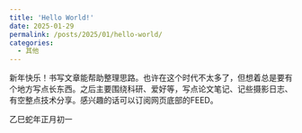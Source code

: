```yaml
---
title: 'Hello World!'
date: 2025-01-29
permalink: /posts/2025/01/hello-world/
categories:
  - 其他
---
```


新年快乐！书写文章能帮助整理思路。也许在这个时代不太多了，但想着总是要有个地方写点长东西。之后主要围绕科研、爱好等，写点论文笔记、记些摄影日志、有空整点技术分享。感兴趣的话可以订阅网页底部的FEED。

乙巳蛇年正月初一

